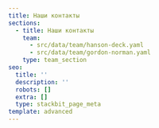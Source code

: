 ```yaml
---
title: Наши контакты
sections:
  - title: Наши контакты
    team:
      - src/data/team/hanson-deck.yaml
      - src/data/team/gordon-norman.yaml
    type: team_section
seo:
  title: ''
  description: ''
  robots: []
  extra: []
  type: stackbit_page_meta
template: advanced
---
```


